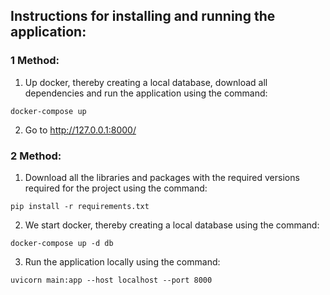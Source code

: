 ## Instructions for installing and running the application:

### 1 Method:

1) Up docker, thereby creating a local database, download all dependencies and run the application using the command:

```
docker-compose up
```

2) Go to  http://127.0.0.1:8000/

### 2 Method:

1) Download all the libraries and packages with the required versions required for the project using the command:

```
pip install -r requirements.txt
```

2) We start docker, thereby creating a local database using the command:

```
docker-compose up -d db
```

3) Run the application locally using the command:

```
uvicorn main:app --host localhost --port 8000
```

